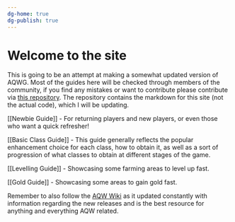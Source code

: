 ```yaml
---
dg-home: true
dg-publish: true
---
```

# Welcome to the site

This is going to be an attempt at making a somewhat updated version of AQWG. Most of the guides here will be checked through members of the community, if you find any mistakes or want to contribute please contribute via [this repository](https://github.com/Shell1010/AQW-md). The repository contains the markdown for this site (not the actual code), which I will be updating.

[[Newbie Guide]] - For returning players and new players, or even those who want a quick refresher!

[[Basic Class Guide]] - This guide generally reflects the popular enhancement choice for each class, how to obtain it, as well as a sort of progression of what classes to obtain at different stages of the game.

[[Levelling Guide]] - Showcasing some farming areas to level up fast.

[[Gold Guide]] - Showcasing some areas to gain gold fast.

Remember to also follow the [AQW Wiki](http://aqwwiki.wikidot.com/) as it updated constantly with information regarding the new releases and is the best resource for anything and everything AQW related.